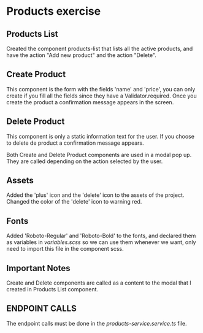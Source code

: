 # Products exercise

## Products List

Created the component products-list that lists all the active products, and have the action "Add new product" and the action "Delete".

## Create Product

This component is the form with the fields 'name' and 'price', you can only create if you fill all the fields since they have a Validator.required.
Once you create the product a confirmation message appears in the screen.

## Delete Product

This component is only a static information text for the user. If you choose to delete de product a confirmation message appears.

Both Create and Delete Product components are used in a modal pop up. They are called depending on the action selected by the user.

## Assets

Added the 'plus' icon and the 'delete' icon to the assets of the project. Changed the color of the 'delete' icon to warning red.

## Fonts

Added 'Roboto-Regular' and 'Roboto-Bold' to the fonts, and declared them as variables in _variables.scss_ so we can use them whenever we want, only need to import this file in the component scss.


## Important Notes

Create and Delete components are called as a content to the modal that I created in Products List component.

## ENDPOINT CALLS

The endpoint calls must be done in the _products-service.service.ts_ file.
